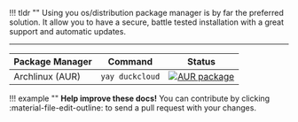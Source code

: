 

!!! tldr ""
    Using you os/distribution package manager is by far the preferred solution. It allow you to have a secure, battle tested
    installation with a great support and automatic updates.


------

| Package Manager | Command         | Status                                                                                                                           |
|-----------------|-----------------|----------------------------------------------------------------------------------------------------------------------------------|
| Archlinux (AUR) | `yay duckcloud` | [![AUR package](https://repology.org/badge/version-for-repo/aur/duckcloud.svg)](https://repology.org/project/duckcloud/versions) |


!!! example ""
    **Help improve these docs!** You can contribute by clicking :material-file-edit-outline: to send a pull request with your changes.
